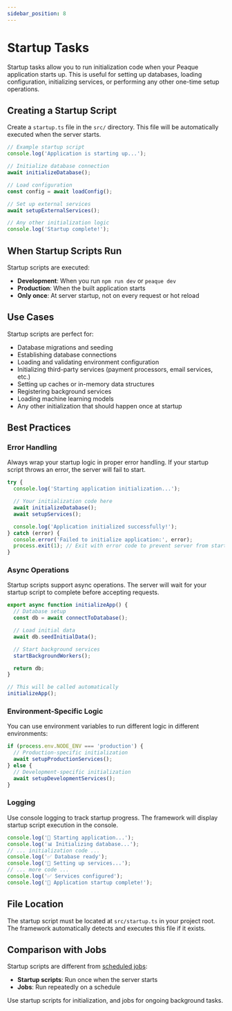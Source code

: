 ```yaml
---
sidebar_position: 8
---
```


# Startup Tasks

Startup tasks allow you to run initialization code when your Peaque application starts up. This is useful for setting up databases, loading configuration, initializing services, or performing any other one-time setup operations.

## Creating a Startup Script

Create a `startup.ts` file in the `src/` directory. This file will be automatically executed when the server starts.

```typescript title="src/startup.ts"
// Example startup script
console.log('Application is starting up...');

// Initialize database connection
await initializeDatabase();

// Load configuration
const config = await loadConfig();

// Set up external services
await setupExternalServices();

// Any other initialization logic
console.log('Startup complete!');
```

## When Startup Scripts Run

Startup scripts are executed:

- **Development**: When you run `npm run dev` or `peaque dev`
- **Production**: When the built application starts
- **Only once**: At server startup, not on every request or hot reload

## Use Cases

Startup scripts are perfect for:

- Database migrations and seeding
- Establishing database connections
- Loading and validating environment configuration
- Initializing third-party services (payment processors, email services, etc.)
- Setting up caches or in-memory data structures
- Registering background services
- Loading machine learning models
- Any other initialization that should happen once at startup

## Best Practices

### Error Handling

Always wrap your startup logic in proper error handling. If your startup script throws an error, the server will fail to start.

```typescript title="src/startup.ts"
try {
  console.log('Starting application initialization...');

  // Your initialization code here
  await initializeDatabase();
  await setupServices();

  console.log('Application initialized successfully!');
} catch (error) {
  console.error('Failed to initialize application:', error);
  process.exit(1); // Exit with error code to prevent server from starting
}
```

### Async Operations

Startup scripts support async operations. The server will wait for your startup script to complete before accepting requests.

```typescript title="src/startup.ts"
export async function initializeApp() {
  // Database setup
  const db = await connectToDatabase();

  // Load initial data
  await db.seedInitialData();

  // Start background services
  startBackgroundWorkers();

  return db;
}

// This will be called automatically
initializeApp();
```

### Environment-Specific Logic

You can use environment variables to run different logic in different environments:

```typescript title="src/startup.ts"
if (process.env.NODE_ENV === 'production') {
  // Production-specific initialization
  await setupProductionServices();
} else {
  // Development-specific initialization
  await setupDevelopmentServices();
}
```

### Logging

Use console logging to track startup progress. The framework will display startup script execution in the console.

```typescript title="src/startup.ts"
console.log('🚀 Starting application...');
console.log('📊 Initializing database...');
// ... initialization code ...
console.log('✅ Database ready');
console.log('🔧 Setting up services...');
// ... more code ...
console.log('✅ Services configured');
console.log('🎉 Application startup complete!');
```

## File Location

The startup script must be located at `src/startup.ts` in your project root. The framework automatically detects and executes this file if it exists.

## Comparison with Jobs

Startup scripts are different from [scheduled jobs](./jobs.md):

- **Startup scripts**: Run once when the server starts
- **Jobs**: Run repeatedly on a schedule

Use startup scripts for initialization, and jobs for ongoing background tasks.